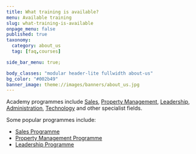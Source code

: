 ```yaml
---
title: What training is available?
menu: Available training
slug: what-training-is-available
onpage_menu: false
published: true
taxonomy:
  category: about_us
  tag: [faq,courses]

side_bar_menu: true;

body_classes: "modular header-lite fullwidth about-us"
bg_color: "#002b49"
banner_image: theme://images/banners/about_us.jpg
---
```


Academy programmes include [Sales](/courses/sales), [Property Management](/courses/property-management), [Leadership](/courses/leadership), [Administration](/courses/office-administrator-programme), [Technology](/courses/technology) and other specialist fields.

Some popular programmes include:

- [Sales Programme](/courses/sales/sales-programme)
- [Property Management Programme](/courses/property-management/property-management-registration)
- [Leadership Programme](/courses/leadership/leadership-programme)
